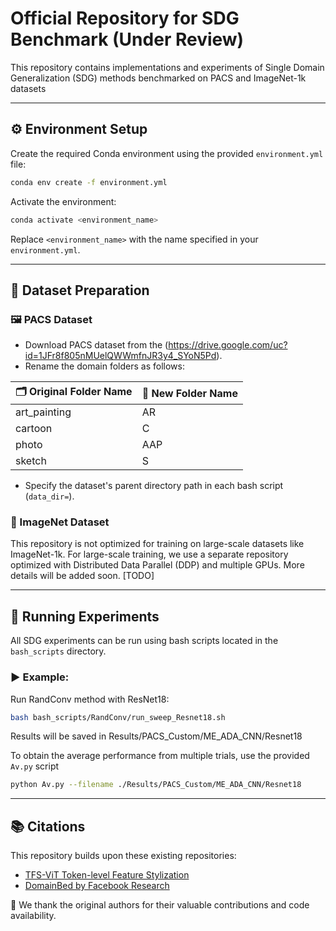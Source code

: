 # Official Repository for SDG Benchmark (Under Review)

This repository contains implementations and experiments of Single Domain Generalization (SDG) methods benchmarked on PACS and ImageNet-1k datasets

---

## ⚙️ Environment Setup

Create the required Conda environment using the provided `environment.yml` file:

```bash
conda env create -f environment.yml
```

Activate the environment:

```bash
conda activate <environment_name>
```

Replace `<environment_name>` with the name specified in your `environment.yml`.

---

## 📁 Dataset Preparation

### 🖼️ PACS Dataset

- Download PACS dataset from the (https://drive.google.com/uc?id=1JFr8f805nMUelQWWmfnJR3y4_SYoN5Pd).
- Rename the domain folders as follows:

| 🗂️ Original Folder Name | 🔁 New Folder Name |
|-------------------------|--------------------|
| art_painting            | AR                 |
| cartoon                 | C                  |
| photo                   | AAP                |
| sketch                  | S                  |

- Specify the dataset's parent directory path in each bash script (`data_dir=`).

### 🧠 ImageNet Dataset

This repository is not optimized for training on large-scale datasets like ImageNet-1k. For large-scale training, we use a separate repository optimized with Distributed Data Parallel (DDP) and multiple GPUs. More details will be added soon. [TODO]

---

## 🚀 Running Experiments

All SDG experiments can be run using bash scripts located in the `bash_scripts` directory.

### ▶️ Example:

Run RandConv method with ResNet18:

```bash
bash bash_scripts/RandConv/run_sweep_Resnet18.sh
```
Results will be saved in Results/PACS_Custom/ME_ADA_CNN/Resnet18

To obtain the average performance from multiple trials, use the provided `Av.py` script 

```bash
python Av.py --filename ./Results/PACS_Custom/ME_ADA_CNN/Resnet18
```
    


---

## 📚 Citations

This repository builds upon these existing repositories:

- [TFS-ViT Token-level Feature Stylization](https://github.com/Mehrdad-Noori/TFS-ViT_Token-level_Feature_Stylization/tree/main)
- [DomainBed by Facebook Research](https://github.com/facebookresearch/DomainBed)

🙏 We thank the original authors for their valuable contributions and code availability.

